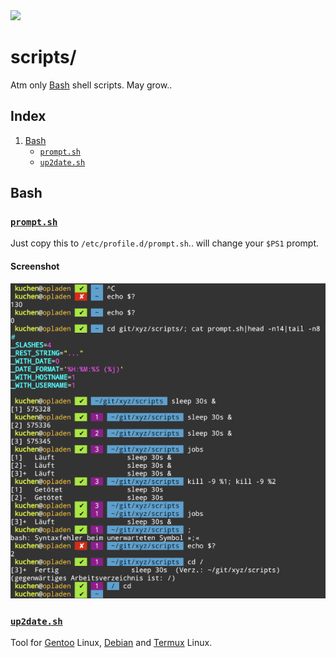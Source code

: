 <img src="https://kekse.biz/php/count.php?draw&override=github:scripts&fg=120,130,40&size=48&v=16" />

# scripts/
Atm only [Bash](#bash) shell scripts. May grow..

## Index
1. [Bash](#bash)
	* [`prompt.sh`](#promptsh)
	* [`up2date.sh`](#up2datesh)

## Bash

### [`prompt.sh`](scripts/prompt.sh)
Just copy this to `/etc/profile.d/prompt.sh`.. will change your `$PS1` prompt.

#### Screenshot
![$PS1](docs/prompt.sh.png)

### [`up2date.sh`](scripts/up2date.sh)
Tool for [Gentoo](https://gentoo.org/) Linux, [Debian](https://debian.org/) and [Termux](https://termux.dev/) Linux.

